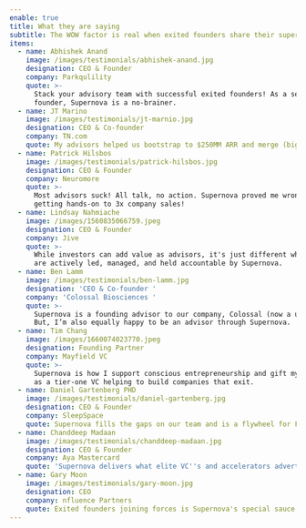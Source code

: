 ```yaml
---
enable: true
title: What they are saying
subtitle: The WOW factor is real when exited founders share their superpowers.
items:
  - name: Abhishek Anand
    image: /images/testimonials/abhishek-anand.jpg
    designation: CEO & Founder
    company: Parkqulility
    quote: >-
      Stack your advisory team with successful exited founders! As a second-time
      founder, Supernova is a no-brainer. 
  - name: JT Marino
    image: /images/testimonials/jt-marnio.jpg
    designation: CEO & Co-founder
    company: TN.com
    quote: My advisors helped us bootstrap to $250MM ARR and merge (big exit).
  - name: Patrick Hilsbos
    image: /images/testimonials/patrick-hilsbos.jpg
    designation: CEO & Founder
    company: Neuromore
    quote: >-
      Most advisors suck! All talk, no action. Supernova proved me wrong by
      getting hands-on to 3x company sales! 
  - name: Lindsay Nahmiache
    image: /images/1560835066759.jpeg
    designation: CEO & Founder
    company: Jive
    quote: >-
      While investors can add value as advisors, it's just different when they
      are actively led, managed, and held accountable by Supernova.
  - name: Ben Lamm
    image: /images/testimonials/ben-lamm.jpg
    designation: 'CEO & Co-founder '
    company: 'Colossal Biosciences '
    quote: >-
      Supernova is a founding advisor to our company, Colossal (now a unicorn).
      But, I’m also equally happy to be an advisor through Supernova.
  - name: Tim Chang
    image: /images/1660074023770.jpeg
    designation: Founding Partner
    company: Mayfield VC
    quote: >-
      Supernova is how I support conscious entrepreneurship and gift my wisdom
      as a tier-one VC helping to build companies that exit.
  - name: Daniel Gartenberg PHD
    image: /images/testimonials/daniel-gartenberg.jpg
    designation: CEO & Founder
    company: SleepSpace
    quote: Supernova fills the gaps on our team and is a flywheel for Founders.
  - name: Chanddeep Madaan
    image: /images/testimonials/chanddeep-madaan.jpg
    designation: CEO & Founder
    company: Aya Mastercard
    quote: 'Supernova delivers what elite VC''s and accelerators advertise. '
  - name: Gary Moon
    image: /images/testimonials/gary-moon.jpg
    designation: CEO
    company: nfluence Partners
    quote: Exited founders joining forces is Supernova's special sauce.
---
```


